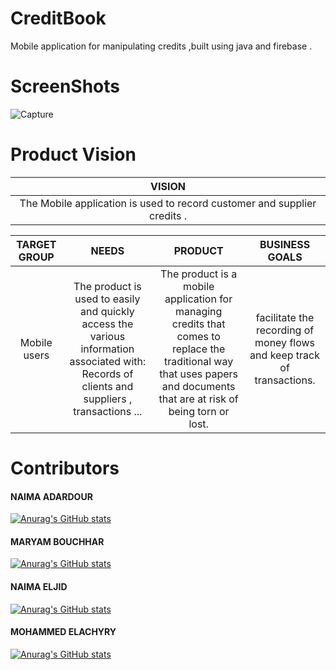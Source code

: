 # CreditBook
Mobile application for manipulating credits ,built using java and firebase .

# ScreenShots

![Capture](https://user-images.githubusercontent.com/98922186/200339212-0508188f-a00a-4f04-a04f-50b0f4d6a59c.PNG)

# Product Vision

|                     VISION                                                          |
| :---:                                                                             |  
|The Mobile application is used to record customer and supplier credits .                                                                                                                                   |

|                               TARGET GROUP                      |                                                                                NEEDS |                          PRODUCT                           |            BUSINESS GOALS             |
|:---------------------------------------------------------------:|:---------------------------------------------------------------------------------:|:----------------------------------------------------------:|:-------------------------------------:|
|Mobile users |The product is used to easily and quickly access the various information associated with: Records of clients and suppliers , transactions ...|The product is a mobile application for managing credits that comes to replace the traditional way that uses papers and documents that are at risk of being torn or lost.|facilitate the recording of money flows and keep track of transactions.

# Contributors




<h4> NAIMA ADARDOUR </h4>

[![Anurag's GitHub stats](https://github-readme-stats.vercel.app/api?username=naima-adardor&count_private=true&show_icons=true&theme=radical)](https://github.com/omarlamin01/Dairy-Farm-Management-System)


<h4> MARYAM BOUCHHAR </h4>

[![Anurag's GitHub stats](https://github-readme-stats.vercel.app/api?username=MaryamBouchhar&count_private=true&show_icons=true&theme=tokyonight)](https://github.com/omarlamin01/Dairy-Farm-Management-System)

<h4> NAIMA ELJID</h4>

[![Anurag's GitHub stats](https://github-readme-stats.vercel.app/api?username=neimael&count_private=true&show_icons=true&theme=tokyonight)](https://github.com/omarlamin01/Dairy-Farm-Management-System)


<h4> MOHAMMED ELACHYRY</h4>

[![Anurag's GitHub stats](https://github-readme-stats.vercel.app/api?username=elachyry&count_private=true&show_icons=true&theme=tokyonight)](https://github.com/omarlamin01/Dairy-Farm-Management-System)

